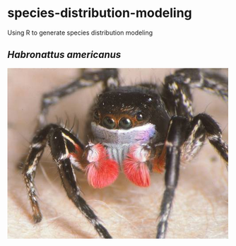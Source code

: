 # species-distribution-modeling

Using R to generate species distribution modeling

## *Habronattus americanus*

![Habronattus americanus - a jumping spider](images/Habronattus_americanus.jpg)

